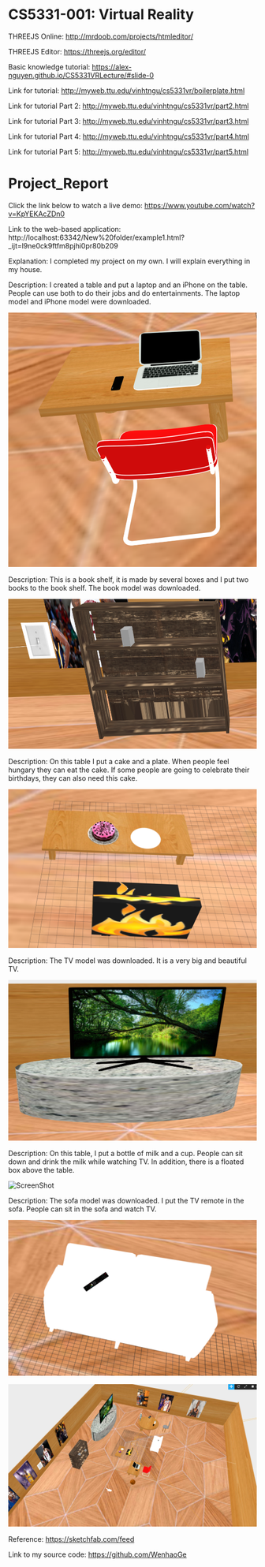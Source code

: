 # CS5331-001: Virtual Reality
THREEJS Online: http://mrdoob.com/projects/htmleditor/

THREEJS Editor: https://threejs.org/editor/

Basic knowledge tutorial: https://alex-nguyen.github.io/CS5331VRLecture/#slide-0

Link for tutorial: http://myweb.ttu.edu/vinhtngu/cs5331vr/boilerplate.html

Link for tutorial Part 2: http://myweb.ttu.edu/vinhtngu/cs5331vr/part2.html

Link for tutorial Part 3: http://myweb.ttu.edu/vinhtngu/cs5331vr/part3.html

Link for tutorial Part 4: http://myweb.ttu.edu/vinhtngu/cs5331vr/part4.html

Link for tutorial Part 5: http://myweb.ttu.edu/vinhtngu/cs5331vr/part5.html

# Project_Report
Click the link below to watch a live demo:
https://www.youtube.com/watch?v=KpYEKAcZDn0

Link to the web-based application: 
http://localhost:63342/New%20folder/example1.html?_ijt=l9ne0ck9ftfm8pjhi0pr80b209

Explanation:
I completed my project on my own. I will explain everything in my house. 

Description:
I created a table and put a laptop and an iPhone on the table. People can use both to do their jobs and do entertainments. The laptop model and iPhone model were downloaded.

![ScreenShot](/images/7.PNG)

Description:
This is a book shelf, it is made by several boxes and I put two books to the book shelf. The book model was downloaded.

![ScreenShot](/images/8.PNG)

Description: On this table I put a cake and a plate. When people feel hungary they can eat the cake. If some people are going to celebrate their birthdays, they can also need this cake.

![ScreenShot](/images/9.PNG)

Description: The TV model was downloaded. It is a very big and beautiful TV. 

![ScreenShot](/images/10.PNG)

Description: On this table, I put a bottle of milk and a cup. People can sit down and drink the milk while watching TV. In addition, there is a floated box above the table.

![ScreenShot](/images11.PNG)

Description: The sofa model was downloaded. I put the TV remote in the sofa. People can sit in the sofa and watch TV.

![ScreenShot](/images/12.PNG)

![ScreenShot](/images/13.png)

Reference:
https://sketchfab.com/feed

Link to my source code:
https://github.com/WenhaoGe


